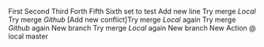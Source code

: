 First
Second
Third
Forth
Fifth
Sixth
set to test
Add new line
Try merge _Local_
Try merge _Github_
[Add new conflict]Try merge _Local_ again
Try merge _Github_ again
New branch
Try merge _Local_ again
New branch
New Action @ local master
